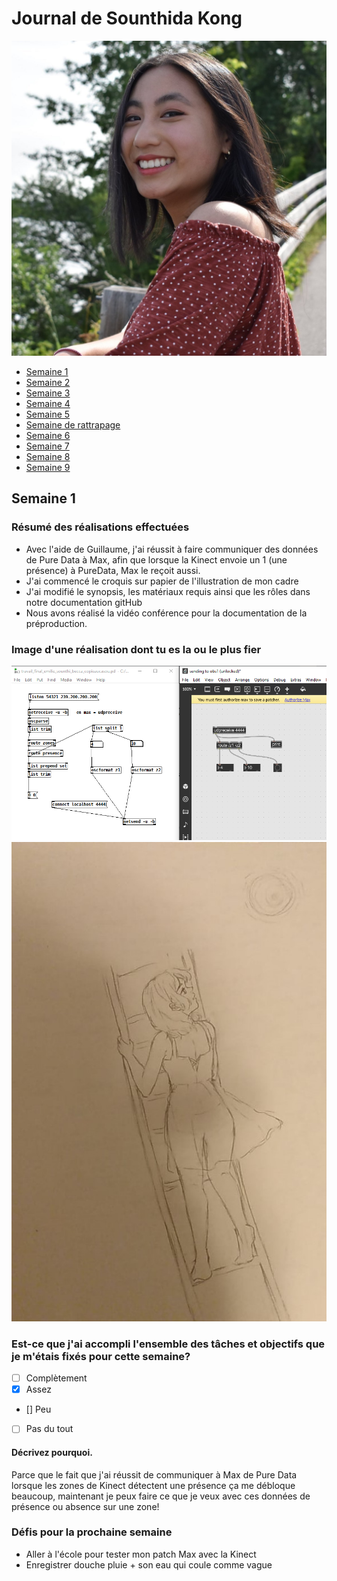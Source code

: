 # Journal de Sounthida Kong
![portrait de Sounthida Kong ](../web/medias/participants/soun.jpg)

* [Semaine 1](#semaine-1)
* [Semaine 2](#semaine-2)
* [Semaine 3](#semaine-3)
* [Semaine 4](#semaine-4)
* [Semaine 5](#semaine-5)
* [Semaine de rattrapage](#semaine-de-rattrapage)
* [Semaine 6](#semaine-6)
* [Semaine 7](#semaine-7)
* [Semaine 8](#semaine-8)
* [Semaine 9](#semaine-9)

## Semaine 1

### Résumé des réalisations effectuées
- Avec l'aide de Guillaume, j'ai réussit à faire communiquer des données de Pure Data à Max, afin que lorsque la Kinect envoie un 1 (une présence) à PureData, Max le reçoit aussi.
- J'ai commencé le croquis sur papier de l'illustration de mon cadre
- J'ai modifié le synopsis, les matériaux requis ainsi que les rôles dans notre documentation gitHub
- Nous avons réalisé la vidéo conférence pour la documentation de la préproduction.

### Image d'une réalisation dont tu es la ou le plus fier
![puredata à Max](medias/communication_pd_max.png)
![croquis](medias/croquis.jpg)

### Est-ce que j'ai accompli l'ensemble des tâches et objectifs que je m'étais fixés pour cette semaine?
- [ ] Complètement
- [x] Assez
- [] Peu
- [ ] Pas du tout

#### Décrivez pourquoi.
Parce que le fait que j'ai réussit de communiquer à Max de Pure Data lorsque les zones de Kinect détectent une présence ça me débloque beaucoup, maintenant je peux faire ce que je veux avec ces données de présence ou absence sur une zone!

### Défis pour la prochaine semaine
- Aller à l'école pour tester mon patch Max avec la Kinect
- Enregistrer douche pluie + son eau qui coule comme vague
